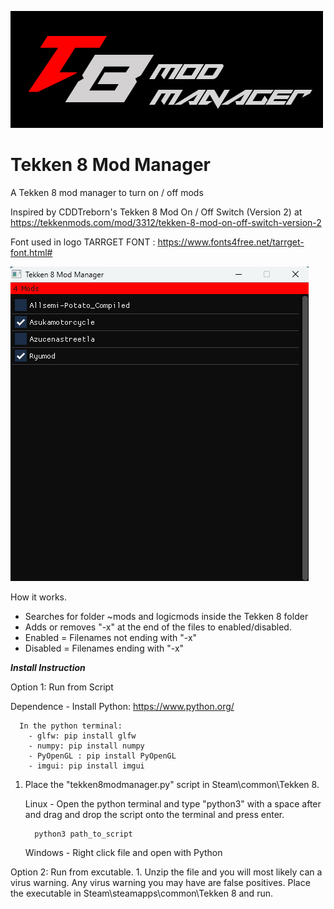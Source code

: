 
![Screenshot of a comment on a GitHub issue showing an image, added in the Markdown, of an Octocat smiling and raising a tentacle.](assets/banner.png)



# Tekken 8 Mod Manager
A Tekken 8 mod manager to turn on / off mods 

Inspired by CDDTreborn's Tekken 8 Mod On / Off Switch (Version 2) at https://tekkenmods.com/mod/3312/tekken-8-mod-on-off-switch-version-2


Font used in logo
TARRGET FONT : https://www.fonts4free.net/tarrget-font.html#


![Screenshot of a comment on a GitHub issue showing an image, added in the Markdown, of an Octocat smiling and raising a tentacle.](assets/screenshot.png)



How it works.
- Searches for folder ~mods and logicmods inside the Tekken 8 folder
- Adds or removes "-x" at the end of the files to enabled/disabled.
- Enabled = Filenames not ending with "-x"
- Disabled = Filenames ending with "-x"


***Install Instruction***

   Option 1: Run from Script

   Dependence
    - Install Python: https://www.python.org/
         
      In the python terminal:
        - glfw: pip install glfw
        - numpy: pip install numpy
        - PyOpenGL : pip install PyOpenGL
        - imgui: pip install imgui
      
   1. Place the "tekken8modmanager.py" script in Steam\common\Tekken 8.

      Linux - Open the python terminal and type "python3"  with a space after and drag and drop the script onto the terminal and press enter.

            python3 path_to_script

      Windows - Right click file and open with Python



   Option 2: Run from excutable.
      1. Unzip the file and you will most likely can a virus warning. Any virus warning you may have are false positives. Place the executable in Steam\steamapps\common\Tekken 8 and run.
   

